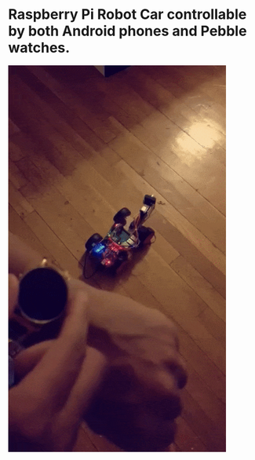 # Raspberry Pi Robot Car controllable by both Android phones and Pebble watches.

![Demo Run](/Assets/pebble-cruise-control.gif?raw=true "Pebble Cruise Control")
